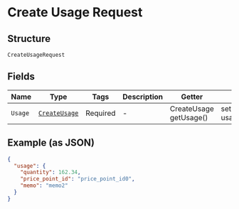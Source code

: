
# Create Usage Request

## Structure

`CreateUsageRequest`

## Fields

| Name | Type | Tags | Description | Getter | Setter |
|  --- | --- | --- | --- | --- | --- |
| `Usage` | [`CreateUsage`](../../doc/models/create-usage.md) | Required | - | CreateUsage getUsage() | setUsage(CreateUsage usage) |

## Example (as JSON)

```json
{
  "usage": {
    "quantity": 162.34,
    "price_point_id": "price_point_id0",
    "memo": "memo2"
  }
}
```

